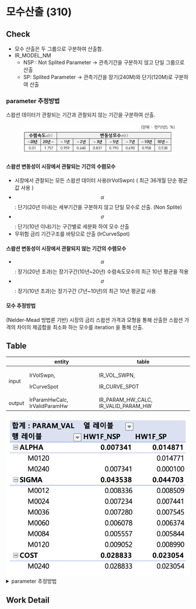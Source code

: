 # 모수산출 (310)

## Check

* 모수 산출은 두 그룹으로 구분하여 산출함.&#x20;
* IR\_MODEL\_NM&#x20;
  * NSP : Not Splited Parameter -> 관측기간을 구분하지 않고 단일 그룹으로 산출&#x20;
  * SP: Splited Parameter -> 관측기간을 장기(240M)와 단기(120M)로 구분하여 산출 &#x20;



### parameter 추정방법&#x20;

스왑션 데이터가 관찰되는 기간과 관찰되지 않는 기간을 구분하여 산출.&#x20;

<figure><img src="../../../../.gitbook/assets/image (52).png" alt=""><figcaption></figcaption></figure>

#### 스왑션 변동성이 시장에서 관찰되는 기간의 수렴모수&#x20;

* 시장에서 관찰되는 모든 스왑션 데이터 사용(IrVolSwpn) ( 최근 36개월 단순 평균 값 사용 )
* $$\alpha$$ : 단기(20년 이내)는 세부기간을 구분하지 않고 단일 모수로 산출. (Non Splite)
* $$\sigma$$ : 단기(10년 이내)기는 구간별로 세분화 하여 모수 산출&#x20;
* 무위험 금리 기간구조를 바탕으로 산출 (IrCurveSpot)

#### 스왑션 변동성이 시장에서 관찰되지 않는 기간의 수렴모수&#x20;

* $$\alpha$$ : 장기(20년 초과)는 장기구간(10년\~20년) 수렴속도모수의 최근 10년 평균을 적용
* $$\sigma$$ :  장기(10년 초과)는 장기구간 (7년\~10년)의 최근 10년 평균값 사용&#x20;

#### 모수 추정방법&#x20;

(Nelder-Mead 방법론 기반) 시장의 금리 스왑션 가격과 모형을 통해 산출한 스왑션 가격의 차이의 제곱합을 최소화 하는 모수를 iteration 을 통해 산출.&#x20;

## Table&#x20;

<table data-view="cards"><thead><tr><th></th><th>entity</th><th>table</th></tr></thead><tbody><tr><td>input</td><td><p>IrVolSwpn, </p><p>IrCurveSpot</p></td><td><p>IR_VOL_SWPN,</p><p>IR_CURVE_SPOT</p></td></tr><tr><td>output</td><td>IrParamHwCalc, IrValidParamHw</td><td>IR_PARAM_HW_CALC, IR_VALID_PARAM_HW</td></tr></tbody></table>

<img src="../../../../.gitbook/assets/image (29).png" alt="" data-size="original">

<details>

<summary>parameter 추정방법 </summary>

스왑션 데이터가 관찰되는 기간과 관찰되지 않는 기간을 구분하여 산출함.&#x20;

시장에서 관찰되는 모든 스왑션 데이터 사용( 최근 36개월 단순 평균 값 사용 )

* $$\alpha$$ : 세부기간을 구분하지 않고 단일 모수로 산출. (Non Splite)
* $$\sigma$$ : 기간별로 세분화 하여 모수 산출&#x20;

무위험 금리 기간구조를 바탕으로 산출 (Spot Rate)

</details>

## Work Detail
